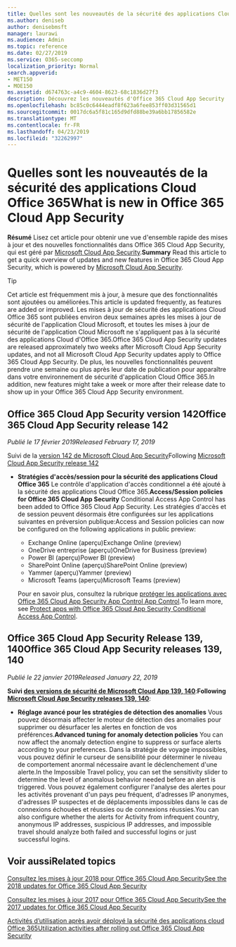 ```yaml
---
title: Quelles sont les nouveautés de la sécurité des applications Cloud Office 365
ms.author: deniseb
author: denisebmsft
manager: laurawi
ms.audience: Admin
ms.topic: reference
ms.date: 02/27/2019
ms.service: O365-seccomp
localization_priority: Normal
search.appverid:
- MET150
- MOE150
ms.assetid: d674763c-a4c9-4604-8623-68c1836d27f3
description: Découvrez les nouveautés d'Office 365 Cloud App Security
ms.openlocfilehash: bc85c0c6444eadf8f623a6fee853ff03d31565d1
ms.sourcegitcommit: 0017dc6a5f81c165d9dfd88be39a6bb17856582e
ms.translationtype: MT
ms.contentlocale: fr-FR
ms.lasthandoff: 04/23/2019
ms.locfileid: "32262997"
---
```

# <a name="what-is-new-in-office-365-cloud-app-security"></a><span data-ttu-id="ccd3a-103">Quelles sont les nouveautés de la sécurité des applications Cloud Office 365</span><span class="sxs-lookup"><span data-stu-id="ccd3a-103">What is new in Office 365 Cloud App Security</span></span>

<span data-ttu-id="ccd3a-104">**Résumé** Lisez cet article pour obtenir une vue d'ensemble rapide des mises à jour et des nouvelles fonctionnalités dans Office 365 Cloud App Security, qui est géré par [Microsoft Cloud App Security](https://aka.ms/whatiscas).</span><span class="sxs-lookup"><span data-stu-id="ccd3a-104">**Summary** Read this article to get a quick overview of updates and new features in Office 365 Cloud App Security, which is powered by [Microsoft Cloud App Security](https://aka.ms/whatiscas).</span></span>
  
> [!TIP]
> <span data-ttu-id="ccd3a-105">Cet article est fréquemment mis à jour, à mesure que des fonctionnalités sont ajoutées ou améliorées.</span><span class="sxs-lookup"><span data-stu-id="ccd3a-105">This article is updated frequently, as features are added or improved.</span></span> <span data-ttu-id="ccd3a-106">Les mises à jour de sécurité des applications Cloud Office 365 sont publiées environ deux semaines après les mises à jour de sécurité de l'application Cloud Microsoft, et toutes les mises à jour de sécurité de l'application Cloud Microsoft ne s'appliquent pas à la sécurité des applications Cloud d'Office 365.</span><span class="sxs-lookup"><span data-stu-id="ccd3a-106">Office 365 Cloud App Security updates are released approximately two weeks after Microsoft Cloud App Security updates, and not all Microsoft Cloud App Security updates apply to Office 365 Cloud App Security.</span></span> <span data-ttu-id="ccd3a-107">De plus, les nouvelles fonctionnalités peuvent prendre une semaine ou plus après leur date de publication pour apparaître dans votre environnement de sécurité d'application Cloud Office 365.</span><span class="sxs-lookup"><span data-stu-id="ccd3a-107">In addition, new features might take a week or more after their release date to show up in your Office 365 Cloud App Security environment.</span></span>

## <a name="office-365-cloud-app-security-release-142"></a><span data-ttu-id="ccd3a-108">Office 365 Cloud App Security version 142</span><span class="sxs-lookup"><span data-stu-id="ccd3a-108">Office 365 Cloud App Security release 142</span></span>

<span data-ttu-id="ccd3a-109">*Publié le 17 février 2019*</span><span class="sxs-lookup"><span data-stu-id="ccd3a-109">*Released February 17, 2019*</span></span>

<span data-ttu-id="ccd3a-110">Suivi de la [version 142 de Microsoft Cloud App Security](https://docs.microsoft.com/en-us/cloud-app-security/release-notes#cloud-app-security-release-142)</span><span class="sxs-lookup"><span data-stu-id="ccd3a-110">Following  [Microsoft Cloud App Security release 142](https://docs.microsoft.com/en-us/cloud-app-security/release-notes#cloud-app-security-release-142)</span></span>

- <span data-ttu-id="ccd3a-111">**Stratégies d'accès/session pour la sécurité des applications Cloud Office 365** Le contrôle d'application d'accès conditionnel a été ajouté à la sécurité des applications Cloud Office 365.</span><span class="sxs-lookup"><span data-stu-id="ccd3a-111">**Access/Session policies for Office 365 Cloud App Security** Conditional Access App Control has been added to Office 365 Cloud App Security.</span></span> <span data-ttu-id="ccd3a-112">Les stratégies d'accès et de session peuvent désormais être configurées sur les applications suivantes en préversion publique:</span><span class="sxs-lookup"><span data-stu-id="ccd3a-112">Access and Session policies can now be configured on the following applications in public preview:</span></span>
    - <span data-ttu-id="ccd3a-113">Exchange Online (aperçu)</span><span class="sxs-lookup"><span data-stu-id="ccd3a-113">Exchange Online (preview)</span></span>
    - <span data-ttu-id="ccd3a-114">OneDrive entreprise (aperçu)</span><span class="sxs-lookup"><span data-stu-id="ccd3a-114">OneDrive for Business (preview)</span></span>
    - <span data-ttu-id="ccd3a-115">Power BI (aperçu)</span><span class="sxs-lookup"><span data-stu-id="ccd3a-115">Power BI (preview)</span></span>
    - <span data-ttu-id="ccd3a-116">SharePoint Online (aperçu)</span><span class="sxs-lookup"><span data-stu-id="ccd3a-116">SharePoint Online (preview)</span></span>
    - <span data-ttu-id="ccd3a-117">Yammer (aperçu)</span><span class="sxs-lookup"><span data-stu-id="ccd3a-117">Yammer (preview)</span></span>
    - <span data-ttu-id="ccd3a-118">Microsoft Teams (aperçu)</span><span class="sxs-lookup"><span data-stu-id="ccd3a-118">Microsoft Teams (preview)</span></span>

    <span data-ttu-id="ccd3a-119">Pour en savoir plus, consultez la rubrique [protéger les applications avec Office 365 Cloud App Security App Control App Control](ocas-conditional-access-app-control.md).</span><span class="sxs-lookup"><span data-stu-id="ccd3a-119">To learn more, see [Protect apps with Office 365 Cloud App Security Conditional Access App Control](ocas-conditional-access-app-control.md).</span></span>

## <a name="office-365-cloud-app-security-releases-139-140"></a><span data-ttu-id="ccd3a-120">Office 365 Cloud App Security Release 139, 140</span><span class="sxs-lookup"><span data-stu-id="ccd3a-120">Office 365 Cloud App Security releases 139, 140</span></span>

<span data-ttu-id="ccd3a-121">*Publié le 22 janvier 2019*</span><span class="sxs-lookup"><span data-stu-id="ccd3a-121">*Released January 22, 2019*</span></span>

<span data-ttu-id="ccd3a-122">**Suivi [des versions de sécurité de Microsoft Cloud App 139, 140](https://docs.microsoft.com/cloud-app-security/release-notes#cloud-app-security-release-139-140)**:</span><span class="sxs-lookup"><span data-stu-id="ccd3a-122">**Following [Microsoft Cloud App Security releases 139, 140](https://docs.microsoft.com/cloud-app-security/release-notes#cloud-app-security-release-139-140)**:</span></span>

- <span data-ttu-id="ccd3a-123">**Réglage avancé pour les stratégies de détection des anomalies** Vous pouvez désormais affecter le moteur de détection des anomalies pour supprimer ou désurfacer les alertes en fonction de vos préférences.</span><span class="sxs-lookup"><span data-stu-id="ccd3a-123">**Advanced tuning for anomaly detection policies** You can now affect the anomaly detection engine to suppress or surface alerts according to your preferences.</span></span> <span data-ttu-id="ccd3a-124">Dans la stratégie de voyage impossibles, vous pouvez définir le curseur de sensibilité pour déterminer le niveau de comportement anormal nécessaire avant le déclenchement d'une alerte.</span><span class="sxs-lookup"><span data-stu-id="ccd3a-124">In the Impossible Travel policy, you can set the sensitivity slider to determine the level of anomalous behavior needed before an alert is triggered.</span></span> <span data-ttu-id="ccd3a-125">Vous pouvez également configurer l'analyse des alertes pour les activités provenant d'un pays peu fréquent, d'adresses IP anonymes, d'adresses IP suspectes et de déplacements impossibles dans le cas de connexions échouées et réussies ou de connexions réussies.</span><span class="sxs-lookup"><span data-stu-id="ccd3a-125">You can also configure whether the alerts for Activity from infrequent country, anonymous IP addresses, suspicious IP addresses, and impossible travel should analyze both failed and successful logins or just successful logins.</span></span> 

## <a name="related-topics"></a><span data-ttu-id="ccd3a-126">Voir aussi</span><span class="sxs-lookup"><span data-stu-id="ccd3a-126">Related topics</span></span>

[<span data-ttu-id="ccd3a-127">Consultez les mises à jour 2018 pour Office 365 Cloud App Security</span><span class="sxs-lookup"><span data-stu-id="ccd3a-127">See the 2018 updates for Office 365 Cloud App Security</span></span>](new-in-office-365-cas-2018.md)

[<span data-ttu-id="ccd3a-128">Consultez les mises à jour 2017 pour Office 365 Cloud App Security</span><span class="sxs-lookup"><span data-stu-id="ccd3a-128">See the 2017 updates for Office 365 Cloud App Security</span></span>](new-in-office-365-cas-2017.md)
    
[<span data-ttu-id="ccd3a-129">Activités d’utilisation après avoir déployé la sécurité des applications cloud Office 365</span><span class="sxs-lookup"><span data-stu-id="ccd3a-129">Utilization activities after rolling out Office 365 Cloud App Security</span></span>](utilization-activities-for-ocas.md)